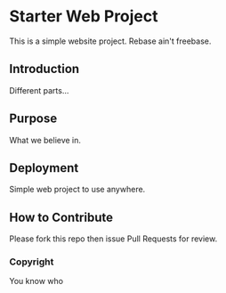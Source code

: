 # Starter Web Project

This is a simple website project.
Rebase ain't freebase.

## Introduction

Different parts...

## Purpose

What we believe in.

## Deployment

Simple web project to use anywhere.

## How to Contribute

Please fork this repo then issue Pull Requests for review.

### Copyright

You know who